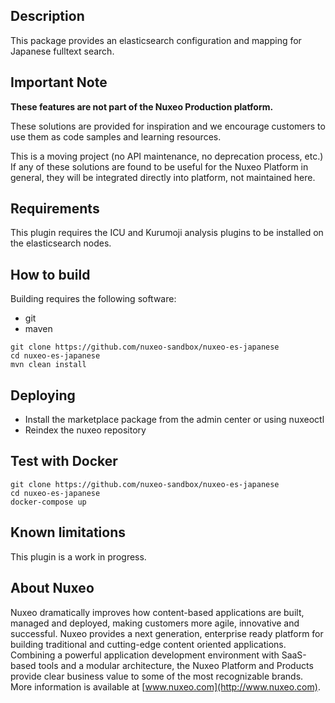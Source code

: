 ## Description
This package provides an elasticsearch configuration and mapping for Japanese fulltext search.

## Important Note

**These features are not part of the Nuxeo Production platform.**

These solutions are provided for inspiration and we encourage customers to use them as code samples and learning resources.

This is a moving project (no API maintenance, no deprecation process, etc.) If any of these solutions are found to be useful for the Nuxeo Platform in general, they will be integrated directly into platform, not maintained here.

## Requirements
This plugin requires the ICU and Kurumoji analysis plugins to be installed on the elasticsearch nodes.

## How to build
Building requires the following software:
- git
- maven

```
git clone https://github.com/nuxeo-sandbox/nuxeo-es-japanese
cd nuxeo-es-japanese
mvn clean install
```

## Deploying
* Install the marketplace package from the admin center or using nuxeoctl
* Reindex the nuxeo repository

## Test with Docker
```
git clone https://github.com/nuxeo-sandbox/nuxeo-es-japanese
cd nuxeo-es-japanese
docker-compose up
```

## Known limitations
This plugin is a work in progress.

## About Nuxeo
Nuxeo dramatically improves how content-based applications are built, managed and deployed, making customers more agile, innovative and successful. Nuxeo provides a next generation, enterprise ready platform for building traditional and cutting-edge content oriented applications. Combining a powerful application development environment with SaaS-based tools and a modular architecture, the Nuxeo Platform and Products provide clear business value to some of the most recognizable brands. More information is available at [www.nuxeo.com](http://www.nuxeo.com).

